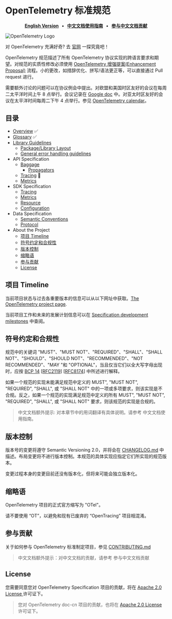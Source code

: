# OpenTelemetry 标准规范

<p align="center">
  <strong>
    <a href="https://github.com/open-telemetry/opentelemetry-specification">English Version<a/>
    &nbsp;&nbsp;&bull;&nbsp;&nbsp;
    <a href="https://github.com/open-telemetry/docs-cn">中文文档使用指南<a/>
    &nbsp;&nbsp;&bull;&nbsp;&nbsp;
    <a href="https://gitter.im/open-telemetry/docs-cn">参与中文文档贡献<a/>
  </strong>
</p>

![OpenTelemetry Logo](https://opentelemetry.io/img/logos/opentelemetry-horizontal-color.png)


对 OpenTelemetry 充满好奇? 去 [官网](https://opentelemetry.io) 一探究竟吧！

OpenTelemetry 规范描述了所有 OpenTelemetry 协议实现的跨语言要求和期望。对规范的实质性修改必须使用 [OpenTelemetry 增强提案(Enhancement Proposal)](https://github.com/open-telemetry/oteps) 流程。小的更改，如措辞优化、拼写/语法更正等，可以直接通过 Pull request 进行。

需要额外讨论的问题可以在协议例会中提出。对欧盟和美国时区友好的会议在每周二太平洋时间上午 8 点举行。会议记录在 [Google doc](https://docs.google.com/document/d/1-bCYkN-DWJq4jw1ybaDZYYmx-WAe6HnwfWbkm8d57v8/edit?usp=sharing) 中。对亚太时区友好的会议在太平洋时间每周二下午 4 点举行。参见 [OpenTelemetry calendar](https://github.com/open-telemetry/community#calendar)。

## 目录

- [Overview](overview.md)  ✅
- [Glossary](glossary.md)  ✅
- [Library Guidelines](library-guidelines.md)
  - [Package/Library Layout](library-layout.md)
  - [General error handling guidelines](error-handling.md)
- API Specification
  - [Baggage](baggage/api.md)
    - [Propagators](context/api-propagators.md)
  - [Tracing](trace/api.md)  🚧
  - [Metrics](metrics/api.md)
- SDK Specification
  - [Tracing](trace/sdk.md)
  - [Metrics](metrics/sdk.md)
  - [Resource](resource/sdk.md)
  - [Configuration](sdk-configuration.md)
- Data Specification
  - [Semantic Conventions](overview.md#semantic-conventions)
  - [Protocol](protocol/README.md)
- About the Project
  - [项目 Timeline](#项目-Timeline)
  - [符号约定和合规性](#符号约定和合规性)
  - [版本控制](#版本控制)
  - [缩略语](#缩略语)
  - [参与贡献](#参与贡献)
  - [License](#license)

## 项目 Timeline

当前项目状态与过去各重要版本的信息可以从以下网址中获取。[The OpenTelemetry project page](https://opentelemetry.io/project-status/).

当前项目工作和未来的发展计划信息可以在 [Specification development milestones](https://github.com/open-telemetry/opentelemetry-specification/milestones) 中查阅。

## 符号约定和合规性

规范中的关键词 "MUST"、"MUST NOT"、"REQUIRED"、"SHALL"、"SHALL NOT"、"SHOULD"、"SHOULD NOT"、"RECOMMENDED"、"NOT RECOMMENDED"、"MAY "和 "OPTIONAL"，当且仅当它们以全大写字母出现时，应按 [BCP 14](https://tools.ietf.org/html/bcp14) [[RFC2119](https://tools.ietf.org/html/rfc2119)] [[RFC8174](https://tools.ietf.org/html/rfc8174)] 中所述进行解释。

如果一个规范的实现未能满足规范中定义的 MUST", "MUST NOT", "REQUIRED", "SHALL", 或 "SHALL NOT" 中的一项或多项要求，则该实现是不合规。反之，如果一个规范的实现满足规范中定义的所有 MUST", "MUST NOT", "REQUIRED", "SHALL", 或 "SHALL NOT" 要求，则该规范的实现是合规的。

> 中文文档额外提示: 对本章节中的用词翻译有具体说明。请参考 中文文档使用指南。

## 版本控制

版本号的变更将遵守 Semantic Versioning 2.0，并将会在 [CHANGELOG.md](CHANGELOG.md) 中描述。布局变更将不进行版本控制。本规范的具体实现应指定它们所实现的规范版本。

变更过程本身的变更目前还没有版本化，但将来可能会独立版本化。

## 缩略语

OpenTelemetry 项目的正式官方缩写为 "OTel"。

请不要使用 “OT”，以避免和现有已废弃的 “OpenTracing” 项目相混淆。

## 参与贡献

关于如何参与 OpenTelemetry 标准制定项目，参见 [CONTRIBUTING.md](CONTRIBUTING.md)

> 中文文档额外提示：对中文文档的贡献，请参考 参与中文文档贡献

## License

您需要同意您对 OpenTelemetry Specification 项目的贡献，将在 [Apache 2.0 License ](https://github.com/open-telemetry/specification/blob/master/LICENSE)许可证下。

> 您对 OpenTelemetry doc-cn 项目的贡献，也将在  [Apache 2.0 License ](https://github.com/open-telemetry/specification/blob/master/LICENSE)许可证下。
